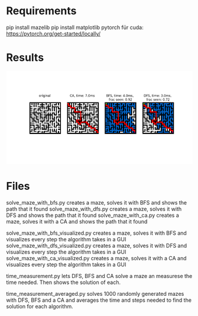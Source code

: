 # Requirements

pip install mazelib
pip install matplotlib
pytorch für cuda: https://pytorch.org/get-started/locally/

# Results
![results](https://github.com/DinoDionysos/project_maze/blob/master/images/time_measurement.png)

# Files
solve_maze_with_bfs.py creates a maze, solves it with BFS and shows the path 
that it found
solve_maze_with_dfs.py creates a maze, solves it with DFS and shows the path 
that it found
solve_maze_with_ca.py creates a maze, solves it with a CA and shows the path 
that it found

solve_maze_with_bfs_visualized.py creates a maze, solves it with BFS and 
visualizes every step the algorithm takes in a GUI
solve_maze_with_dfs_visualized.py creates a maze, solves it with DFS and 
visualizes every step the algorithm takes in a GUI
solve_maze_with_ca_visualized.py creates a maze, solves it with a CA and 
visualizes every step the algorithm takes in a GUI

time_measurement.py lets DFS, BFS and CA solve a maze an measurese the time 
needed. Then shows the solution of each.

time_measurement_averaged.py solves 1000 randomly generated mazes with DFS, BFS 
and a CA and averages the time and steps needed to find the solution for each
algorithm.
